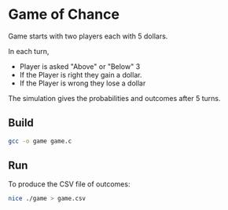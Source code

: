 # Game of Chance

Game starts with two players each with 5 dollars.

In each turn,
* Player is asked "Above" or "Below" 3
* If the Player is right they gain a dollar.
* If the Player is wrong they lose a dollar

The simulation gives the probabilities and outcomes after 5 turns.

## Build

```bash
gcc -o game game.c
```

## Run
To produce the CSV file of outcomes:
```bash
nice ./game > game.csv
```
